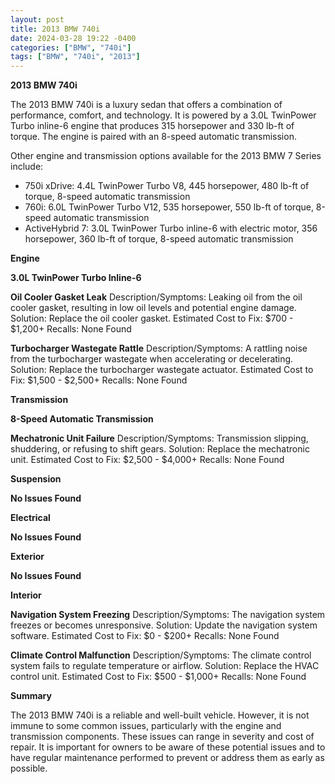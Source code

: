 ```yaml
---
layout: post
title: 2013 BMW 740i
date: 2024-03-28 19:22 -0400
categories: ["BMW", "740i"]
tags: ["BMW", "740i", "2013"]
---
```

**2013 BMW 740i**

The 2013 BMW 740i is a luxury sedan that offers a combination of performance, comfort, and technology. It is powered by a 3.0L TwinPower Turbo inline-6 engine that produces 315 horsepower and 330 lb-ft of torque. The engine is paired with an 8-speed automatic transmission.

Other engine and transmission options available for the 2013 BMW 7 Series include:

* 750i xDrive: 4.4L TwinPower Turbo V8, 445 horsepower, 480 lb-ft of torque, 8-speed automatic transmission
* 760i: 6.0L TwinPower Turbo V12, 535 horsepower, 550 lb-ft of torque, 8-speed automatic transmission
* ActiveHybrid 7: 3.0L TwinPower Turbo inline-6 with electric motor, 356 horsepower, 360 lb-ft of torque, 8-speed automatic transmission

**Engine**

**3.0L TwinPower Turbo Inline-6**

**Oil Cooler Gasket Leak**
Description/Symptoms: Leaking oil from the oil cooler gasket, resulting in low oil levels and potential engine damage.
Solution: Replace the oil cooler gasket.
Estimated Cost to Fix: $700 - $1,200+
Recalls: None Found

**Turbocharger Wastegate Rattle**
Description/Symptoms: A rattling noise from the turbocharger wastegate when accelerating or decelerating.
Solution: Replace the turbocharger wastegate actuator.
Estimated Cost to Fix: $1,500 - $2,500+
Recalls: None Found

**Transmission**

**8-Speed Automatic Transmission**

**Mechatronic Unit Failure**
Description/Symptoms: Transmission slipping, shuddering, or refusing to shift gears.
Solution: Replace the mechatronic unit.
Estimated Cost to Fix: $2,500 - $4,000+
Recalls: None Found

**Suspension**

**No Issues Found**

**Electrical**

**No Issues Found**

**Exterior**

**No Issues Found**

**Interior**

**Navigation System Freezing**
Description/Symptoms: The navigation system freezes or becomes unresponsive.
Solution: Update the navigation system software.
Estimated Cost to Fix: $0 - $200+
Recalls: None Found

**Climate Control Malfunction**
Description/Symptoms: The climate control system fails to regulate temperature or airflow.
Solution: Replace the HVAC control unit.
Estimated Cost to Fix: $500 - $1,000+
Recalls: None Found

**Summary**

The 2013 BMW 740i is a reliable and well-built vehicle. However, it is not immune to some common issues, particularly with the engine and transmission components. These issues can range in severity and cost of repair. It is important for owners to be aware of these potential issues and to have regular maintenance performed to prevent or address them as early as possible.
